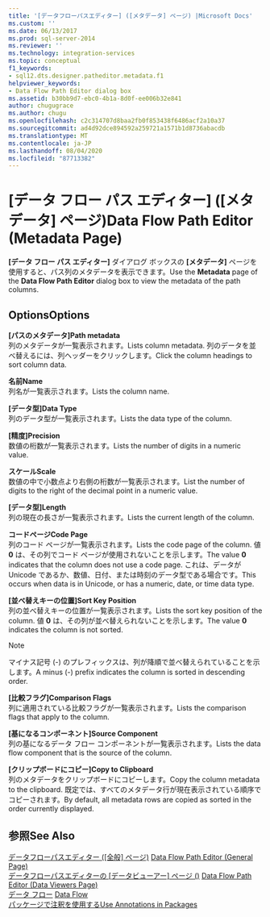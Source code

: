```yaml
---
title: '[データフローパスエディター] ([メタデータ] ページ) |Microsoft Docs'
ms.custom: ''
ms.date: 06/13/2017
ms.prod: sql-server-2014
ms.reviewer: ''
ms.technology: integration-services
ms.topic: conceptual
f1_keywords:
- sql12.dts.designer.patheditor.metadata.f1
helpviewer_keywords:
- Data Flow Path Editor dialog box
ms.assetid: b30bb9d7-ebc0-4b1a-8d0f-ee006b32e841
author: chugugrace
ms.author: chugu
ms.openlocfilehash: c2c314707d8baa2fb0f853438f6486acf2a10a37
ms.sourcegitcommit: ad4d92dce894592a259721a1571b1d8736abacdb
ms.translationtype: MT
ms.contentlocale: ja-JP
ms.lasthandoff: 08/04/2020
ms.locfileid: "87713382"
---
```

# <a name="data-flow-path-editor-metadata-page"></a><span data-ttu-id="fdfec-102">[データ フロー パス エディター] ([メタデータ] ページ)</span><span class="sxs-lookup"><span data-stu-id="fdfec-102">Data Flow Path Editor (Metadata Page)</span></span>
  <span data-ttu-id="fdfec-103">**[データ フロー パス エディター]** ダイアログ ボックスの **[メタデータ]** ページを使用すると、パス列のメタデータを表示できます。</span><span class="sxs-lookup"><span data-stu-id="fdfec-103">Use the **Metadata** page of the **Data Flow Path Editor** dialog box to view the metadata of the path columns.</span></span>  
  
## <a name="options"></a><span data-ttu-id="fdfec-104">Options</span><span class="sxs-lookup"><span data-stu-id="fdfec-104">Options</span></span>  
 <span data-ttu-id="fdfec-105">**[パスのメタデータ]**</span><span class="sxs-lookup"><span data-stu-id="fdfec-105">**Path metadata**</span></span>  
 <span data-ttu-id="fdfec-106">列のメタデータが一覧表示されます。</span><span class="sxs-lookup"><span data-stu-id="fdfec-106">Lists column metadata.</span></span> <span data-ttu-id="fdfec-107">列のデータを並べ替えるには、列ヘッダーをクリックします。</span><span class="sxs-lookup"><span data-stu-id="fdfec-107">Click the column headings to sort column data.</span></span>  
  
 <span data-ttu-id="fdfec-108">**名前**</span><span class="sxs-lookup"><span data-stu-id="fdfec-108">**Name**</span></span>  
 <span data-ttu-id="fdfec-109">列名が一覧表示されます。</span><span class="sxs-lookup"><span data-stu-id="fdfec-109">Lists the column name.</span></span>  
  
 <span data-ttu-id="fdfec-110">**[データ型]**</span><span class="sxs-lookup"><span data-stu-id="fdfec-110">**Data Type**</span></span>  
 <span data-ttu-id="fdfec-111">列のデータ型が一覧表示されます。</span><span class="sxs-lookup"><span data-stu-id="fdfec-111">Lists the data type of the column.</span></span>  
  
 <span data-ttu-id="fdfec-112">**[精度]**</span><span class="sxs-lookup"><span data-stu-id="fdfec-112">**Precision**</span></span>  
 <span data-ttu-id="fdfec-113">数値の桁数が一覧表示されます。</span><span class="sxs-lookup"><span data-stu-id="fdfec-113">Lists the number of digits in a numeric value.</span></span>  
  
 <span data-ttu-id="fdfec-114">**スケール**</span><span class="sxs-lookup"><span data-stu-id="fdfec-114">**Scale**</span></span>  
 <span data-ttu-id="fdfec-115">数値の中で小数点より右側の桁数が一覧表示されます。</span><span class="sxs-lookup"><span data-stu-id="fdfec-115">List the number of digits to the right of the decimal point in a numeric value.</span></span>  
  
 <span data-ttu-id="fdfec-116">**[データ型]**</span><span class="sxs-lookup"><span data-stu-id="fdfec-116">**Length**</span></span>  
 <span data-ttu-id="fdfec-117">列の現在の長さが一覧表示されます。</span><span class="sxs-lookup"><span data-stu-id="fdfec-117">Lists the current length of the column.</span></span>  
  
 <span data-ttu-id="fdfec-118">**コードページ**</span><span class="sxs-lookup"><span data-stu-id="fdfec-118">**Code Page**</span></span>  
 <span data-ttu-id="fdfec-119">列のコード ページが一覧表示されます。</span><span class="sxs-lookup"><span data-stu-id="fdfec-119">Lists the code page of the column.</span></span> <span data-ttu-id="fdfec-120">値 **0** は、その列でコード ページが使用されないことを示します。</span><span class="sxs-lookup"><span data-stu-id="fdfec-120">The value **0** indicates that the column does not use a code page.</span></span> <span data-ttu-id="fdfec-121">これは、データが Unicode であるか、数値、日付、または時刻のデータ型である場合です。</span><span class="sxs-lookup"><span data-stu-id="fdfec-121">This occurs when data is in Unicode, or has a numeric, date, or time data type.</span></span>  
  
 <span data-ttu-id="fdfec-122">**[並べ替えキーの位置]**</span><span class="sxs-lookup"><span data-stu-id="fdfec-122">**Sort Key Position**</span></span>  
 <span data-ttu-id="fdfec-123">列の並べ替えキーの位置が一覧表示されます。</span><span class="sxs-lookup"><span data-stu-id="fdfec-123">Lists the sort key position of the column.</span></span> <span data-ttu-id="fdfec-124">値 **0** は、その列が並べ替えられないことを示します。</span><span class="sxs-lookup"><span data-stu-id="fdfec-124">The value **0** indicates the column is not sorted.</span></span>  
  
> [!NOTE]  
>  <span data-ttu-id="fdfec-125">マイナス記号 (-) のプレフィックスは、列が降順で並べ替えられていることを示します。</span><span class="sxs-lookup"><span data-stu-id="fdfec-125">A minus (-) prefix indicates the column is sorted in descending order.</span></span>  
  
 <span data-ttu-id="fdfec-126">**[比較フラグ]**</span><span class="sxs-lookup"><span data-stu-id="fdfec-126">**Comparison Flags**</span></span>  
 <span data-ttu-id="fdfec-127">列に適用されている比較フラグが一覧表示されます。</span><span class="sxs-lookup"><span data-stu-id="fdfec-127">Lists the comparison flags that apply to the column.</span></span>  
  
 <span data-ttu-id="fdfec-128">**[基になるコンポーネント]**</span><span class="sxs-lookup"><span data-stu-id="fdfec-128">**Source Component**</span></span>  
 <span data-ttu-id="fdfec-129">列の基になるデータ フロー コンポーネントが一覧表示されます。</span><span class="sxs-lookup"><span data-stu-id="fdfec-129">Lists the data flow component that is the source of the column.</span></span>  
  
 <span data-ttu-id="fdfec-130">**[クリップボードにコピー]**</span><span class="sxs-lookup"><span data-stu-id="fdfec-130">**Copy to Clipboard**</span></span>  
 <span data-ttu-id="fdfec-131">列のメタデータをクリップボードにコピーします。</span><span class="sxs-lookup"><span data-stu-id="fdfec-131">Copy the column metadata to the clipboard.</span></span> <span data-ttu-id="fdfec-132">既定では、すべてのメタデータ行が現在表示されている順序でコピーされます。</span><span class="sxs-lookup"><span data-stu-id="fdfec-132">By default, all metadata rows are copied as sorted in the order currently displayed.</span></span>  
  
## <a name="see-also"></a><span data-ttu-id="fdfec-133">参照</span><span class="sxs-lookup"><span data-stu-id="fdfec-133">See Also</span></span>  
 <span data-ttu-id="fdfec-134">[データフローパスエディター &#40;[全般] ページ&#41;](general-page-of-integration-services-designers-options.md) </span><span class="sxs-lookup"><span data-stu-id="fdfec-134">[Data Flow Path Editor &#40;General Page&#41;](general-page-of-integration-services-designers-options.md) </span></span>  
 <span data-ttu-id="fdfec-135">[データフローパスエディターの [データビューアー] ページ &#40;&#41;](../../2014/integration-services/data-flow-path-editor-data-viewers-page.md) </span><span class="sxs-lookup"><span data-stu-id="fdfec-135">[Data Flow Path Editor &#40;Data Viewers Page&#41;](../../2014/integration-services/data-flow-path-editor-data-viewers-page.md) </span></span>  
 <span data-ttu-id="fdfec-136">[データ フロー](data-flow/data-flow.md) </span><span class="sxs-lookup"><span data-stu-id="fdfec-136">[Data Flow](data-flow/data-flow.md) </span></span>  
 [<span data-ttu-id="fdfec-137">パッケージで注釈を使用する</span><span class="sxs-lookup"><span data-stu-id="fdfec-137">Use Annotations in Packages</span></span>](use-annotations-in-packages.md)  
  
  
